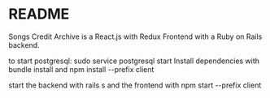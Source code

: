 # README
Songs Credit Archive is a React.js with Redux Frontend with a Ruby on Rails backend.

 to start postgresql: sudo service postgresql start
 Install dependencies with bundle install and npm install --prefix client

 start the backend with rails s and the frontend with npm start --prefix client
